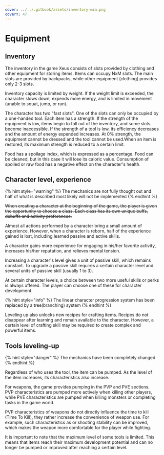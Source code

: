 ```yaml
---
cover: ../../.gitbook/assets/inventory-min.png
coverY: 47
---
```


# Equipment

## Inventory

The inventory in the game Xeus consists of slots provided by clothing and other equipment for storing items. Items can occupy NxM slots. The main slots are provided by backpacks, while other equipment (clothing) provides only 2-3 slots.

Inventory capacity is limited by weight. If the weight limit is exceeded, the character slows down, expends more energy, and is limited in movement (unable to squat, jump, or run).

The character has two "fast slots". One of the slots can only be occupied by a one-handed tool. Each item has a strength. If the strength of the equipment is low, items begin to fall out of the inventory, and some slots become inaccessible. If the strength of a tool is low, its efficiency decreases and the amount of energy expended increases. At 0% strength, the equipment cannot be dressed and the tool cannot be used.When an item is restored, its maximum strength is reduced to a certain limit.

Food has a spoilage index, which is expressed as a percentage. Food can be cleaned, but in this case it will lose its caloric value. Consumption of spoiled or raw food has a negative effect on the character's health.

## Character level, experience

{% hint style="warning" %}
The mechanics are not fully thought out and half of what is described most likely will not be implemented
{% endhint %}

~~When creating a character at the beginning of the game, the player is given the opportunity to choose a class. Each class has its own unique buffs, debuffs and activity preferences.~~

Almost all actions performed by a character bring a small amount of experience. However, when a character is reborn, half of the experience gained is lost, including learned passive and active skills.

A character gains more experience for engaging in his/her favorite activity, increases his/her reputation, and relieves mental tension.

Increasing a character's level gives a unit of passive skill, which remains constant. To upgrade a passive skill requires a certain character level and several units of passive skill (usually 1 to 3).

At certain character levels, a choice between two more useful skills or perks is always offered. The player can choose one of these for character development.

{% hint style="info" %}
The linear character progression system has been replaced by a tree(branching) system
{% endhint %}

Leveling up also unlocks new recipes for crafting items. Recipes do not disappear after learning and remain available to the character. However, a certain level of crafting skill may be required to create complex and powerful items.

## Tools leveling-up

{% hint style="danger" %}
The mechanics have been completely changed
{% endhint %}

Regardless of who uses the tool, the item can be pumped. As the level of the item increases, its characteristics also increase.

For weapons, the game provides pumping in the PVP and PVE sections. PVP characteristics are pumped more actively when killing other players, while PVE characteristics are pumped when killing monsters or completing tasks in the game world.

PVP characteristics of weapons do not directly influence the time to kill (Time To Kill), they rather increase the convenience of weapon use. For example, such characteristics as or shooting stability can be improved, which makes the weapon more comfortable for the player while fighting.

It is important to note that the maximum level of some tools is limited. This means that items reach their maximum development potential and can no longer be pumped or improved after reaching a certain level.
